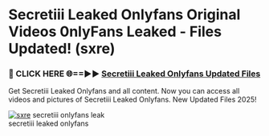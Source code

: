 # Secretiii Leaked Onlyfans Original Videos 0nlyFans Leaked - Files Updated! (sxre)

<h3>🔴 CLICK HERE 🌐==►► <a href="https://tinyurl.com/x26r9saj" rel="nofollow">Secretiii Leaked Onlyfans Updated Files</a></h3>

Get Secretiii Leaked Onlyfans and all content. Now you can access all videos and pictures of Secretiii Leaked Onlyfans. New Updated Files 2025!

[![sxre](https://i.imgur.com/LkgZPqh.gif)](https://tinyurl.com/x26r9saj)
secretiii onlyfans leak<br>
secretiii leaked onlyfans